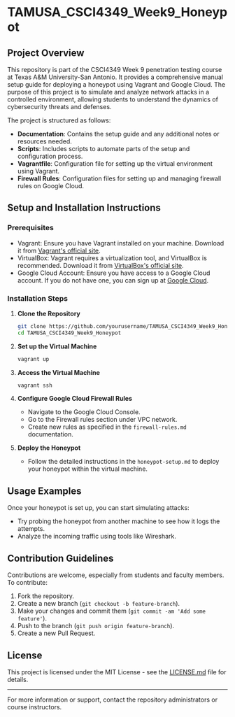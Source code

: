 # TAMUSA_CSCI4349_Week9_Honeypot

## Project Overview

This repository is part of the CSCI4349 Week 9 penetration testing course at Texas A&M University-San Antonio. It provides a comprehensive manual setup guide for deploying a honeypot using Vagrant and Google Cloud. The purpose of this project is to simulate and analyze network attacks in a controlled environment, allowing students to understand the dynamics of cybersecurity threats and defenses.

The project is structured as follows:
- **Documentation**: Contains the setup guide and any additional notes or resources needed.
- **Scripts**: Includes scripts to automate parts of the setup and configuration process.
- **Vagrantfile**: Configuration file for setting up the virtual environment using Vagrant.
- **Firewall Rules**: Configuration files for setting up and managing firewall rules on Google Cloud.

## Setup and Installation Instructions

### Prerequisites
- Vagrant: Ensure you have Vagrant installed on your machine. Download it from [Vagrant's official site](https://www.vagrantup.com/downloads).
- VirtualBox: Vagrant requires a virtualization tool, and VirtualBox is recommended. Download it from [VirtualBox's official site](https://www.virtualbox.org/wiki/Downloads).
- Google Cloud Account: Ensure you have access to a Google Cloud account. If you do not have one, you can sign up at [Google Cloud](https://cloud.google.com/).

### Installation Steps

1. **Clone the Repository**
   ```bash
   git clone https://github.com/yourusername/TAMUSA_CSCI4349_Week9_Honeypot.git
   cd TAMUSA_CSCI4349_Week9_Honeypot
   ```

2. **Set up the Virtual Machine**
   ```bash
   vagrant up
   ```

3. **Access the Virtual Machine**
   ```bash
   vagrant ssh
   ```

4. **Configure Google Cloud Firewall Rules**
   - Navigate to the Google Cloud Console.
   - Go to the Firewall rules section under VPC network.
   - Create new rules as specified in the `firewall-rules.md` documentation.

5. **Deploy the Honeypot**
   - Follow the detailed instructions in the `honeypot-setup.md` to deploy your honeypot within the virtual machine.

## Usage Examples

Once your honeypot is set up, you can start simulating attacks:
- Try probing the honeypot from another machine to see how it logs the attempts.
- Analyze the incoming traffic using tools like Wireshark.

## Contribution Guidelines

Contributions are welcome, especially from students and faculty members. To contribute:
1. Fork the repository.
2. Create a new branch (`git checkout -b feature-branch`).
3. Make your changes and commit them (`git commit -am 'Add some feature'`).
4. Push to the branch (`git push origin feature-branch`).
5. Create a new Pull Request.

## License

This project is licensed under the MIT License - see the [LICENSE.md](LICENSE.md) file for details.

---

For more information or support, contact the repository administrators or course instructors.